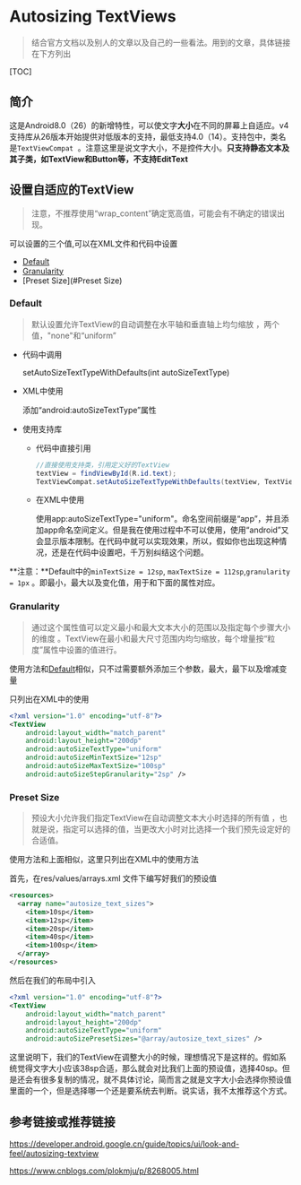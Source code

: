 # Autosizing TextViews

> 结合官方文档以及别人的文章以及自己的一些看法。用到的文章，具体链接在下方列出

[TOC]

## 简介

这是Android8.0（26）的新增特性，可以使文字**大小**在不同的屏幕上自适应。v4支持库从26版本开始提供对低版本的支持，最低支持4.0（14）。支持包中，类名是`TextViewCompat`  。注意这里是说文字大小，不是控件大小。**只支持静态文本及其子类，如TextView和Button等，不支持EditText**

## 设置自适应的TextView

> 注意，不推荐使用“wrap_content”确定宽高值，可能会有不确定的错误出现。

可以设置的三个值,可以在XML文件和代码中设置

- [Default](#Default)  
- [Granularity](#Granularity)
- [Preset Size](#Preset Size)

### Default

> 默认设置允许TextView的自动调整在水平轴和垂直轴上均匀缩放 ，两个值，"none"和“uniform”

- 代码中调用

  setAutoSizeTextTypeWithDefaults(int autoSizeTextType)  

- XML中使用

  添加“android:autoSizeTextType”属性

- 使用支持库

  - 代码中直接引用

    ```java
    //直接使用支持类，引用定义好的TextView
    textView = findViewById(R.id.text);
    TextViewCompat.setAutoSizeTextTypeWithDefaults(textView, TextViewCompat.AUTO_SIZE_TEXT_TYPE_UNIFORM);
    ```

  - 在XML中使用

    使用app:autoSizeTextType="uniform"。命名空间前缀是“app”，并且添加app命名空间定义。但是我在使用过程中不可以使用，使用“android”又会显示版本限制。在代码中就可以实现效果，所以，假如你也出现这种情况，还是在代码中设置吧，千万别纠结这个问题。

**注意：**Default中的`minTextSize = 12sp`, `maxTextSize = 112sp`,`granularity = 1px` 。即最小，最大以及变化值，用于和下面的属性对应。

### Granularity

> 通过这个属性值可以定义最小和最大文本大小的范围以及指定每个步骤大小的维度 。TextView在最小和最大尺寸范围内均匀缩放，每个增量按“粒度”属性中设置的值进行。 

使用方法和[Default](Default)相似，只不过需要额外添加三个参数，最大，最下以及增减变量

只列出在XML中的使用

```xml
<?xml version="1.0" encoding="utf-8"?>
<TextView
    android:layout_width="match_parent"
    android:layout_height="200dp"
    android:autoSizeTextType="uniform"
    android:autoSizeMinTextSize="12sp"
    android:autoSizeMaxTextSize="100sp"
    android:autoSizeStepGranularity="2sp" />
```

### Preset Size

> 预设大小允许我们指定TextView在自动调整文本大小时选择的所有值 ，也就是说，指定可以选择的值，当更改大小时对比选择一个我们预先设定好的合适值。

使用方法和上面相似，这里只列出在XML中的使用方法

首先，在res/values/arrays.xml 文件下编写好我们的预设值

```xml
<resources>
  <array name="autosize_text_sizes">
    <item>10sp</item>
    <item>12sp</item>
    <item>20sp</item>
    <item>40sp</item>
    <item>100sp</item>
  </array>
</resources>
```

然后在我们的布局中引入

```xml
<?xml version="1.0" encoding="utf-8"?>
<TextView
    android:layout_width="match_parent"
    android:layout_height="200dp"
    android:autoSizeTextType="uniform"
    android:autoSizePresetSizes="@array/autosize_text_sizes" />
```

这里说明下，我们的TextView在调整大小的时候，理想情况下是这样的。假如系统觉得文字大小应该38sp合适，那么就会对比我们上面的预设值，选择40sp。但是还会有很多复制的情况，就不具体讨论，简而言之就是文字大小会选择你预设值里面的一个，但是选择哪一个还是要系统去判断。说实话，我不太推荐这个方式。

## 参考链接或推荐链接

https://developer.android.google.cn/guide/topics/ui/look-and-feel/autosizing-textview

https://www.cnblogs.com/plokmju/p/8268005.html